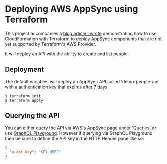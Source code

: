# Deploying AWS AppSync using Terraform

This project accompanies a [blog article I wrote](https://sketchingdev.co.uk/blog/deploying-appsync-with-terraform.html) demonstrating how to use CloudFormation with Terraform to deploy AppSync
components that are not yet supported by Terraform's AWS Provider.

It will deploy an API with the ability to create and list people.

## Deployment

The default variables will deploy an AppSync API called 'demo-people-api' with a authentication key that expires after
7 days.

```
$ terraform init
$ terraform apply
```

## Querying the API

You can either query the API via AWS's AppSync page under 'Queries' or use
[GraphQL Playground](https://github.com/prisma/graphql-playground). However if querying via GraphQL Playground then be
sure to define the API key in the HTTP Header pane like so:


```json
{
  "x-api-key": "KEY HERE"
}
```
